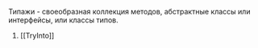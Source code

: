  Типажи - своеобразная коллекция методов, абстрактные классы или интерфейсы, или классы типов.

1. [[TryInto]]